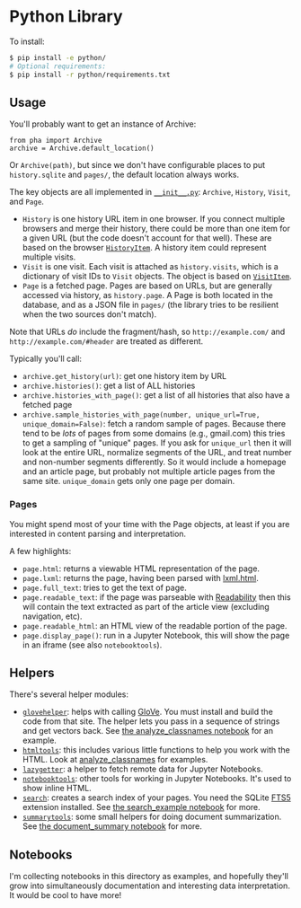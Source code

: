 # Python Library

To install:

```sh
$ pip install -e python/
# Optional requirements:
$ pip install -r python/requirements.txt
```

## Usage

You'll probably want to get an instance of Archive:

```
from pha import Archive
archive = Archive.default_location()
```

Or `Archive(path)`, but since we don't have configurable places to put `history.sqlite` and `pages/`, the default location always works.

The key objects are all implemented in [`__init__.py`](./pha/__init__.py): `Archive`, `History`, `Visit`, and `Page`.

* `History` is one history URL item in one browser. If you connect multiple browsers and merge their history, there could be more than one item for a given URL (but the code doesn't account for that well). These are based on the browser [`HistoryItem`](https://developer.mozilla.org/en-US/Add-ons/WebExtensions/API/history/HistoryItem). A history item could represent multiple visits.
* `Visit` is one visit. Each visit is attached as `history.visits`, which is a dictionary of visit IDs to `Visit` objects. The object is based on [`VisitItem`](https://developer.mozilla.org/en-US/Add-ons/WebExtensions/API/history/VisitItem).
* `Page` is a fetched page. Pages are based on URLs, but are generally accessed via history, as `history.page`. A Page is both located in the database, and as a JSON file in `pages/` (the library tries to be resilient when the two sources don't match).

Note that URLs *do* include the fragment/hash, so `http://example.com/` and `http://example.com/#header` are treated as different.

Typically you'll call:

* `archive.get_history(url)`: get one history item by URL
* `archive.histories()`: get a list of ALL histories
* `archive.histories_with_page()`: get a list of all histories that also have a fetched page
* `archive.sample_histories_with_page(number, unique_url=True, unique_domain=False)`: fetch a random sample of pages. Because there tend to be *lots* of pages from some domains (e.g., gmail.com) this tries to get a sampling of "unique" pages. If you ask for `unique_url` then it will look at the entire URL, normalize segments of the URL, and treat number and non-number segments differently. So it would include a homepage and an article page, but probably not multiple article pages from the same site. `unique_domain` gets only one page per domain.

### Pages

You might spend most of your time with the Page objects, at least if you are interested in content parsing and interpretation.

A few highlights:

* `page.html`: returns a viewable HTML representation of the page.
* `page.lxml`: returns the page, having been parsed with [lxml.html](http://lxml.de/lxmlhtml.html).
* `page.full_text`: tries to get the text of page.
* `page.readable_text`: if the page was parseable with [Readability](https://github.com/mozilla/readability) then this will contain the text extracted as part of the article view (excluding navigation, etc).
* `page.readable_html`: an HTML view of the readable portion of the page.
* `page.display_page()`: run in a Jupyter Notebook, this will show the page in an iframe (see also `notebooktools`).

## Helpers

There's several helper modules:

* [`glovehelper`](./pha/glovehelper.py): helps with calling [GloVe](https://nlp.stanford.edu/projects/glove/). You must install and build the code from that site. The helper lets you pass in a sequence of strings and get vectors back. See [the analyze_classnames notebook](./analyze_classnames.ipynb) for an example.
* [`htmltools`](./pha/htmltools.py): this includes various little functions to help you work with the HTML. Look at [analyze_classnames](./analyze_classnames.ipynb) for examples.
* [`lazygetter`](./pha/lazygetter.py): a helper to fetch remote data for Jupyter Notebooks.
* [`notebooktools`](./pha/notebooktools.py): other tools for working in Jupyter Notebooks. It's used to show inline HTML.
* [`search`](./pha/search.py): creates a search index of your pages. You need the SQLite [FTS5](https://sqlite.org/fts5.html) extension installed. See [the search_example notebook](./search_example.ipynb) for more.
* [`summarytools`](./pha/summarytools.py): some small helpers for doing document summarization. See [the document_summary notebook](./document_summary.ipynb) for more.

## Notebooks

I'm collecting notebooks in this directory as examples, and hopefully they'll grow into simultaneously documentation and interesting data interpretation. It would be cool to have more!
